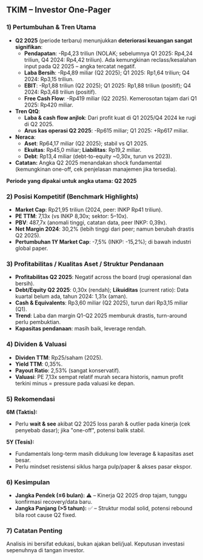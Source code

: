 ## TKIM – Investor One-Pager

### 1) Pertumbuhan & Tren Utama
- **Q2 2025** (periode terbaru) menunjukkan **deteriorasi keuangan sangat signifikan**:
    - **Pendapatan**: -Rp4,23 triliun (NOLAK; sebelumnya Q1 2025: Rp4,24 triliun, Q4 2024: Rp4,42 triliun). Ada kemungkinan reclass/kesalahan input pada Q2 2025 – angka tercatat negatif.
    - **Laba Bersih**: -Rp4,89 miliar (Q2 2025); Q1 2025: Rp1,64 triliun; Q4 2024: Rp3,15 triliun.
    - **EBIT**: -Rp1,88 triliun (Q2 2025); Q1 2025: Rp1,88 triliun (positif); Q4 2024: Rp3,48 triliun (positif).
    - **Free Cash Flow**: -Rp419 miliar (Q2 2025). Kemerosotan tajam dari Q1 2025: Rp420 miliar.
- **Tren QtQ**:
    - **Laba & cash flow anjlok**: Dari profit kuat di Q1 2025/Q4 2024 ke rugi di Q2 2025.
    - **Arus kas operasi Q2 2025**: -Rp615 miliar; Q1 2025: +Rp617 miliar.
- **Neraca**: 
    - **Aset**: Rp64,17 miliar (Q2 2025); stabil vs Q1 2025.
    - **Ekuitas**: Rp45,0 miliar; **Liabilitas**: Rp19,2 miliar.
    - **Debt**: Rp13,4 miliar (debt-to-equity ~0,30x, turun vs 2023).
- **Catatan:** Angka Q2 2025 menandakan shock fundamental (kemungkinan one-off, cek penjelasan manajemen jika tersedia).

**Periode yang dipakai untuk angka utama: Q2 2025**

### 2) Posisi Kompetitif (Benchmark Highlights)
- **Market Cap**: Rp21,95 triliun (2024, peer: INKP Rp41 triliun).
- **PE TTM**: 7,13x (vs INKP 8,30x; sektor: 5–10x).
- **PBV**: 487,7x (anomali tinggi, catatan data, peer INKP: 0,39x).
- **Net Margin 2024**: 30,2% (lebih tinggi dari peer; namun berubah drastis Q2 2025).
- **Pertumbuhan 1Y Market Cap**: -7,5% (INKP: -15,2%); di bawah industri global paper.

### 3) Profitabilitas / Kualitas Aset / Struktur Pendanaan
- **Profitabilitas Q2 2025**: Negatif across the board (rugi operasional dan bersih).
- **Debt/Equity Q2 2025**: 0,30x (rendah); **Likuiditas** (current ratio): Data kuartal belum ada, tahun 2024: 1,31x (aman).
- **Cash & Equivalents**: Rp3,60 miliar (Q2 2025), turun dari Rp3,15 miliar (Q1).
- **Trend**: Laba dan margin Q1-Q2 2025 memburuk drastis, turn-around perlu pembuktian.
- **Kapasitas pendanaan**: masih baik, leverage rendah.

### 4) Dividen & Valuasi
- **Dividen TTM**: Rp25/saham (2025).
- **Yield TTM**: 0,35%.
- **Payout Ratio**: 2,53% (sangat konservatif).
- **Valuasi**: PE 7,13x sempat relatif murah secara historis, namun profit terkini minus = pressure pada valuasi ke depan.

### 5) Rekomendasi
**6M (Taktis):**
- Perlu **wait & see** akibat Q2 2025 loss parah & outlier pada kinerja (cek penyebab dasar); jika "one-off", potensi balik stabil.
  
**5Y (Tesis):**
- Fundamentals long-term masih didukung low leverage & kapasitas aset besar.
- Perlu mindset resistensi siklus harga pulp/paper & akses pasar ekspor.

### 6) Kesimpulan
- **Jangka Pendek (≤6 bulan):** ⚠️ – Kinerja Q2 2025 drop tajam, tunggu konfirmasi recovery/data baru.
- **Jangka Panjang (>5 tahun):** ✅ – Struktur modal solid, potensi rebound bila root cause Q2 fixed.

### 7) Catatan Penting
Analisis ini bersifat edukasi, bukan ajakan beli/jual. Keputusan investasi sepenuhnya di tangan investor.